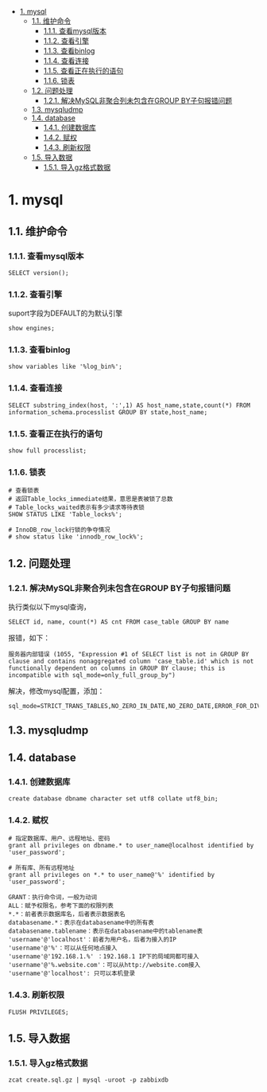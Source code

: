 <!-- TOC -->

- [1. mysql](#1-mysql)
    - [1.1. 维护命令](#11-维护命令)
        - [1.1.1. 查看mysql版本](#111-查看mysql版本)
        - [1.1.2. 查看引擎](#112-查看引擎)
        - [1.1.3. 查看binlog](#113-查看binlog)
        - [1.1.4. 查看连接](#114-查看连接)
        - [1.1.5. 查看正在执行的语句](#115-查看正在执行的语句)
        - [1.1.6. 锁表](#116-锁表)
    - [1.2. 问题处理](#12-问题处理)
        - [1.2.1. 解决MySQL非聚合列未包含在GROUP BY子句报错问题](#121-解决mysql非聚合列未包含在group-by子句报错问题)
    - [1.3. mysqludmp](#13-mysqludmp)
    - [1.4. database](#14-database)
        - [1.4.1. 创建数据库](#141-创建数据库)
        - [1.4.2. 赋权](#142-赋权)
        - [1.4.3. 刷新权限](#143-刷新权限)
    - [1.5. 导入数据](#15-导入数据)
        - [1.5.1. 导入gz格式数据](#151-导入gz格式数据)

<!-- /TOC -->
# 1. mysql
## 1.1. 维护命令
### 1.1.1. 查看mysql版本

    SELECT version();

### 1.1.2. 查看引擎
suport字段为DEFAULT的为默认引擎

    show engines;

### 1.1.3. 查看binlog

    show variables like '%log_bin%';

### 1.1.4. 查看连接

    SELECT substring_index(host, ':',1) AS host_name,state,count(*) FROM information_schema.processlist GROUP BY state,host_name;

### 1.1.5. 查看正在执行的语句

    show full processlist;

### 1.1.6. 锁表

    # 查看锁表 
    # 返回Table_locks_immediate结果，意思是表被锁了总数
    # Table_locks_waited表示有多少请求等待表锁
    SHOW STATUS LIKE 'Table_locks%';

    # InnoDB_row_lock行锁的争夺情况
    # show status like 'innodb_row_lock%';

## 1.2. 问题处理
### 1.2.1. 解决MySQL非聚合列未包含在GROUP BY子句报错问题
执行类似以下mysql查询，

    SELECT id, name, count(*) AS cnt FROM case_table GROUP BY name

报错，如下：

    服务器内部错误 (1055, "Expression #1 of SELECT list is not in GROUP BY clause and contains nonaggregated column 'case_table.id' which is not functionally dependent on columns in GROUP BY clause; this is incompatible with sql_mode=only_full_group_by")

解决，修改mysql配置，添加：

    sql_mode=STRICT_TRANS_TABLES,NO_ZERO_IN_DATE,NO_ZERO_DATE,ERROR_FOR_DIVISION_BY_ZERO,NO_AUTO_CREATE_USER,NO_ENGINE_SUBSTITUTION 

## 1.3. mysqludmp

## 1.4. database
### 1.4.1. 创建数据库

    create database dbname character set utf8 collate utf8_bin; 

### 1.4.2. 赋权

    # 指定数据库、用户、远程地址、密码
    grant all privileges on dbname.* to user_name@localhost identified by 'user_password'; 

    # 所有库、所有远程地址
    grant all privileges on *.* to user_name@'%' identified by 'user_password'; 

    GRANT：执行命令词，一般为动词
    ALL：赋予权限名，参考下面的权限列表
    *.*：前者表示数据库名，后者表示数据表名
    databasename.*：表示在databasename中的所有表
    databasename.tablename：表示在databasename中的tablename表
    'username'@'localhost'：前者为用户名，后者为接入的IP
    'username'@'%'：可以从任何地点接入
    'username'@'192.168.1.%' ：192.168.1 IP下的局域网都可接入
    'username'@'%.website.com'：可以从http://website.com接入
    'username'@'localhost': 只可以本机登录

### 1.4.3. 刷新权限

    FLUSH PRIVILEGES;

## 1.5. 导入数据
### 1.5.1. 导入gz格式数据
    zcat create.sql.gz | mysql -uroot -p zabbixdb
